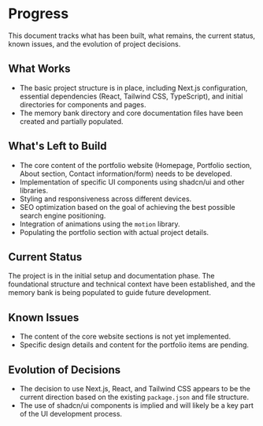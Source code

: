 # Progress

This document tracks what has been built, what remains, the current status, known issues, and the evolution of project decisions.

## What Works

- The basic project structure is in place, including Next.js configuration, essential dependencies (React, Tailwind CSS, TypeScript), and initial directories for components and pages.
- The memory bank directory and core documentation files have been created and partially populated.

## What's Left to Build

- The core content of the portfolio website (Homepage, Portfolio section, About section, Contact information/form) needs to be developed.
- Implementation of specific UI components using shadcn/ui and other libraries.
- Styling and responsiveness across different devices.
- SEO optimization based on the goal of achieving the best possible search engine positioning.
- Integration of animations using the `motion` library.
- Populating the portfolio section with actual project details.

## Current Status

The project is in the initial setup and documentation phase. The foundational structure and technical context have been established, and the memory bank is being populated to guide future development.

## Known Issues

- The content of the core website sections is not yet implemented.
- Specific design details and content for the portfolio items are pending.

## Evolution of Decisions

- The decision to use Next.js, React, and Tailwind CSS appears to be the current direction based on the existing `package.json` and file structure.
- The use of shadcn/ui components is implied and will likely be a key part of the UI development process.
